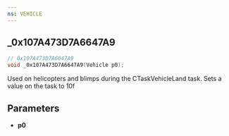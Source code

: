 ```yaml
---
ns: VEHICLE
---
```

## _0x107A473D7A6647A9

```c
// 0x107A473D7A6647A9
void _0x107A473D7A6647A9(Vehicle p0);
```

 Used on helicopters and blimps during the CTaskVehicleLand task. Sets a value on the task to 10f

## Parameters
* **p0**

